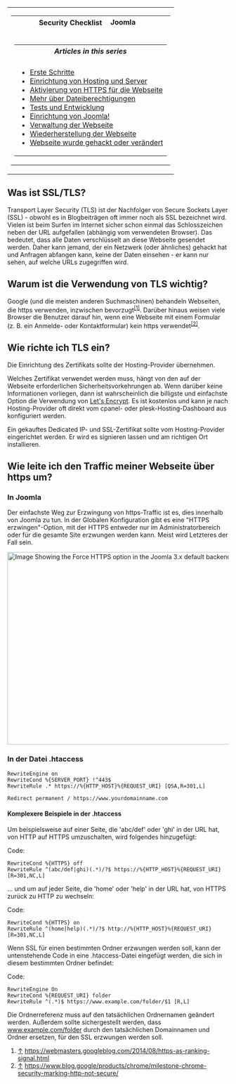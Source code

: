 <!-- Filename: Enabling_HTTPS_on_your_site / Display title: HTTPS der Webseite aktivieren -->

<table class="navbox" data-cellspacing="0">

<tbody>
<tr class="odd">
<td><table class="nowraplinks navbox-inner" data-cellspacing="0">

<tbody>
<tr class="header">
<th colspan="2" class="navbox-title" scope="col">Security Checklist <img
src="https://docs.joomla.org/images/7/7b/Compat_icon_CMS.png"
decoding="async" data-file-width="87" data-file-height="17" width="87"
height="17" alt="Joomla CMS" /></th>
</tr>
&#10;<tr class="odd">
<td></td>
<td></td>
</tr>
<tr class="even">
<td colspan="2" class="navbox-abovebelow"></td>
</tr>
<tr class="odd">
<td></td>
<td></td>
</tr>
<tr class="even">
<td colspan="2" class="navbox-list navbox-odd"><table
class="nowraplinks navbox-subgroup" data-cellspacing="0">

<tbody>
<tr class="header">
<th colspan="2" class="navbox-title" scope="col"><em>Articles in this
series</em></th>
</tr>
&#10;<tr class="odd">
<td></td>
<td></td>
</tr>
<tr class="even">
<td colspan="2" class="navbox-list navbox-odd"><ul>
<li><a href="https://docs.joomla.org/Security_Checklist/Getting_Started"
title="Special:MyLanguage/Security Checklist/Getting Started">Erste
Schritte</a></li>
<li><a
href="https://docs.joomla.org/Security_Checklist/Hosting_and_Server_Setup"
title="Special:MyLanguage/Security Checklist/Hosting and Server Setup">Einrichtung
von Hosting und Server</a></li>
<li><a href="https://docs.joomla.org/Enabling_HTTPS_on_your_site"
title="Special:MyLanguage/Enabling HTTPS on your site">Aktivierung von
HTTPS für die Webseite</a></li>
<li><a
href="https://docs.joomla.org/Security_Checklist/Where_can_you_learn_more_about_file_permissions%3F"
title="Special:MyLanguage/Security Checklist/Where can you learn more about file permissions?">Mehr
über Dateiberechtigungen</a></li>
<li><a
href="https://docs.joomla.org/Security_Checklist/Testing_and_Development"
title="Special:MyLanguage/Security Checklist/Testing and Development">Tests
und Entwicklung</a></li>
<li><a href="https://docs.joomla.org/Security_Checklist/Joomla!_Setup"
title="Special:MyLanguage/Security Checklist/Joomla! Setup">Einrichtung
von Joomla!</a></li>
<li><a
href="https://docs.joomla.org/Security_Checklisthttps://docs.joomla.org/Security%20Checklist/Site%20Administration">Verwaltung
der Webseite</a></li>
<li><a
href="https://docs.joomla.org/Security_Checklisthttps://docs.joomla.org/Security%20Checklist/Site%20Recovery">Wiederherstellung
der Webseite</a></li>
<li><a
href="https://docs.joomla.org/Security_Checklist/You_have_been_hacked_or_defaced"
title="Special:MyLanguage/Security Checklist/You have been hacked or defaced">Webseite
wurde gehackt oder verändert</a></li>
</ul></td>
</tr>
</tbody>
</table></td>
</tr>
</tbody>
</table></td>
</tr>
</tbody>
</table>

## Was ist SSL/TLS?

Transport Layer Security (TLS) ist der Nachfolger von Secure Sockets
Layer (SSL) - obwohl es in Blogbeiträgen oft immer noch als SSL
bezeichnet wird. Vielen ist beim Surfen im Internet sicher schon einmal
das Schlosszeichen neben der URL aufgefallen (abhängig vom verwendeten
Browser). Das bedeutet, dass alle Daten verschlüsselt an diese Webseite
gesendet werden. Daher kann jemand, der ein Netzwerk (oder ähnliches)
gehackt hat und Anfragen abfangen kann, keine der Daten einsehen - er
kann nur sehen, auf welche URLs zugegriffen wird.

## Warum ist die Verwendung von TLS wichtig?

Google (und die meisten anderen Suchmaschinen) behandeln Webseiten, die
https verwenden, inzwischen bevorzugt<sup>[\[1\]](#cite_note-1)</sup>.
Darüber hinaus weisen viele Browser die Benutzer darauf hin, wenn eine
Webseite mit einem Formular (z. B. ein Anmelde- oder Kontaktformular)
kein https verwendet<sup>[\[2\]](#cite_note-2)</sup>.

## Wie richte ich TLS ein?

Die Einrichtung des Zertifikats sollte der Hosting-Provider übernehmen.

Welches Zertifikat verwendet werden muss, hängt von den auf der Webseite
erforderlichen Sicherheitsvorkehrungen ab. Wenn darüber keine
Informationen vorliegen, dann ist wahrscheinlich die billigste und
einfachste Option die Verwendung von
<a href="https://letsencrypt.org/" class="external text" target="_blank"
rel="nofollow noreferrer noopener">Let's Encrypt</a>. Es ist kostenlos
und kann je nach Hosting-Provider oft direkt vom cpanel- oder
plesk-Hosting-Dashboard aus konfiguriert werden.

Ein gekauftes Dedicated IP- und SSL-Zertifikat sollte vom
Hosting-Provider eingerichtet werden. Er wird es signieren lassen und am
richtigen Ort installieren.

## Wie leite ich den Traffic meiner Webseite über https um?

### In Joomla

Der einfachste Weg zur Erzwingung von https-Traffic ist es, dies
innerhalb von Joomla zu tun. In der Globalen Konfiguration gibt es eine
"HTTPS erzwingen"-Option, mit der HTTPS entweder nur im
Administratorbereich oder für die gesamte Site erzwungen werden kann.
Meist wird Letzteres der Fall sein.

<img
src="https://docs.joomla.org/images/thumb/3/36/Enable_HTTPS_In_Global_Config-de.png/800px-Enable_HTTPS_In_Global_Config-de.png"
decoding="async"
srcset="https://docs.joomla.org/images/3/36/Enable_HTTPS_In_Global_Config-de.png 1.5x"
data-file-width="1109" data-file-height="607" width="800" height="438"
alt="Image Showing the Force HTTPS option in the Joomla 3.x default backend template" />

### In der Datei .htaccess

    RewriteEngine on
    RewriteCond %{SERVER_PORT} !^443$
    RewriteRule .* https://%{HTTP_HOST}%{REQUEST_URI} [QSA,R=301,L]

    Redirect permanent / https://www.yourdomainname.com

#### Komplexere Beispiele in der .htaccess

Um beispielsweise auf einer Seite, die 'abc/def' oder 'ghi' in der URL
hat, von HTTP auf HTTPS umzuschalten, wird folgendes hinzugefügt:

Code:

    RewriteCond %{HTTPS} off
    RewriteRule ^(abc/def|ghi)(.*)/?$ https://%{HTTP_HOST}%{REQUEST_URI} [R=301,NC,L]

... und um auf jeder Seite, die 'home' oder 'help' in der URL hat, von
HTTPS zurück zu HTTP zu wechseln:

Code:

    RewriteCond %{HTTPS} on
    RewriteRule ^(home|help)(.*)/?$ http://%{HTTP_HOST}%{REQUEST_URI} [R=301,NC,L]

Wenn SSL für einen bestimmten Ordner erzwungen werden soll, kann der
untenstehende Code in eine .htaccess-Datei eingefügt werden, die sich in
diesem bestimmten Ordner befindet:

Code:

    RewriteEngine On 
    RewriteCond %{REQUEST_URI} folder 
    RewriteRule ^(.*)$ https://www.example.com/folder/$1 [R,L]

Die Ordnerreferenz muss auf den tatsächlichen Ordnernamen geändert
werden. Außerdem sollte sichergestellt werden, dass
www.example.com/folder durch den tatsächlichen Domainnamen und Ordner
ersetzen, für den SSL erzwungen werden soll.

1.  <span id="cite_note-1">[↑](#cite_ref-1) <a
    href="https://webmasters.googleblog.com/2014/08/https-as-ranking-signal.html"
    class="external free" target="_blank"
    rel="nofollow noreferrer noopener">https://webmasters.googleblog.com/2014/08/https-as-ranking-signal.html</a></span>
2.  <span id="cite_note-2">[↑](#cite_ref-2) <a
    href="https://www.blog.google/products/chrome/milestone-chrome-security-marking-http-not-secure/"
    class="external free" target="_blank"
    rel="nofollow noreferrer noopener">https://www.blog.google/products/chrome/milestone-chrome-security-marking-http-not-secure/</a></span>
